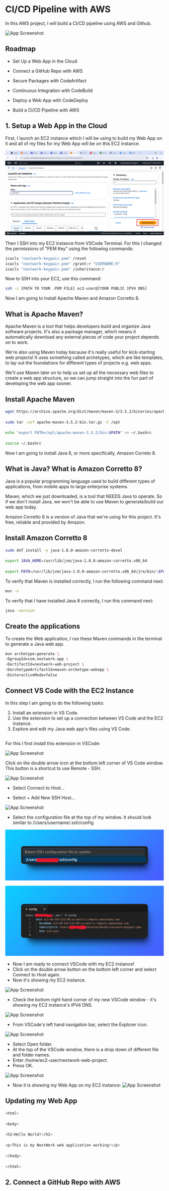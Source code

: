 
# CI/CD Pipeline with AWS

In this AWS project, I will build a CI/CD pipeline using AWS and Github.



![App Screenshot](https://learn.nextwork.org/projects/static/aws-devops-cicd/aws-cicd.png)





## Roadmap

- Set Up a Web App in the Cloud

- Connect a GitHub Repo with AWS

- Secure Packages with CodeArtifact

- Continuous Integration with CodeBuild

- Deploy a Web App with CodeDeploy

- Build a CI/CD Pipeline with AWS


## 1. Setup a Web App in the Cloud

First, I launch an EC2 instance which I will be using to build my Web App on it and all of my files for my Web App will be on this EC2 instance.



![App Screenshot](https://raw.githubusercontent.com/UXHERI/Cloud-Projects/refs/heads/main/CICD-Pipeline-With-AWS/Images/EC2-1.png)

Then I SSH into my EC2 instance from VSCode Terminal. For this I changed the permissions of "PEM Key" using the following commands:




```bash
icacls "nextwork-keypair.pem" /reset
icacls "nextwork-keypair.pem" /grant:r "USERNAME:R"
icacls "nextwork-keypair.pem" /inheritance:r

```

Now to SSH into your EC2, use this command:
```bash
ssh -i [PATH TO YOUR .PEM FILE] ec2-user@[YOUR PUBLIC IPV4 DNS]
```

Now I am going to install Apache Maven and Amazon Corretto 8.


## What is Apache Maven?

Apache Maven is a tool that helps developers build and organize Java software projects. It's also a package manager, which means it automatically download any external pieces of code your project depends on to work.

We're also using Maven today because it's really useful for kick-starting web projects! It uses something called archetypes, which are like templates, to lay out the foundations for different types of projects e.g. web apps.

We'll use Maven later on to help us set up all the necessary web files to create a web app structure, so we can jump straight into the fun part of developing the web app sooner.

## Install Apache Maven

```bash
wget https://archive.apache.org/dist/maven/maven-3/3.5.2/binaries/apache-maven-3.5.2-bin.tar.gz

sudo tar -xzf apache-maven-3.5.2-bin.tar.gz -C /opt

echo "export PATH=/opt/apache-maven-3.5.2/bin:$PATH" >> ~/.bashrc

source ~/.bashrc

```
Now I am going to install Java 8, or more specifically, Amazon Correto 8.

## What is Java? What is Amazon Corretto 8?

Java is a popular programming language used to build different types of applications, from mobile apps to large enterprise systems.

Maven, which we just downloaded, is a tool that NEEDS Java to operate. So if we don't install Java, we won't be able to use Maven to generate/build our web app today.

Amazon Corretto 8 is a version of Java that we're using for this project. It's free, reliable and provided by Amazon.

## Install Amazon Corretto 8
```bash
sudo dnf install -y java-1.8.0-amazon-corretto-devel

export JAVA_HOME=/usr/lib/jvm/java-1.8.0-amazon-corretto.x86_64

export PATH=/usr/lib/jvm/java-1.8.0-amazon-corretto.x86_64/jre/bin/:$PATH
```

To verify that Maven is installed correctly, I run the following command next:
```bash
mvn -v
```

To verify that I have installed Java 8 correctly, I run this command next:
```bash
java -version
```

## Create the applications
To create the Web application, I run these Maven commands in the terminal to generate a Java web app.
```bash
mvn archetype:generate \
-DgroupId=com.nextwork.app \
-DartifactId=nextwork-web-project \
-DarchetypeArtifactId=maven-archetype-webapp \
-DinteractiveMode=false
```

## Connect VS Code with the EC2 Instance
In this step I am going to do the following tasks:

1. Install an extension in VS Code.
2. Use the extension to set up a connection between VS Code and the EC2 instance.
3. Explore and edit my Java web app's files using VS Code.

## 
For this I first install this extension in VSCode:


![App Screenshot](https://learn.nextwork.org/projects/static/aws-devops-vscode/7.2.png)

Click on the double arrow icon at the bottom left corner of VS Code window. This button is a shortcut to use Remote - SSH.

![App Screenshot](https://learn.nextwork.org/projects/static/aws-devops-vscode/7.3.png)

- Select Connect to Host...



- Select + Add New SSH Host...

![App Screenshot](https://learn.nextwork.org/projects/static/aws-devops-vscode/7.4.png)

- Select the configuration file at the top of my window. It should look similar to /Users/username/.ssh/config

![App Screenshot](https://raw.githubusercontent.com/UXHERI/Cloud-Projects/refs/heads/main/CICD-Pipeline-With-AWS/Images/7.5.png)

![App Screenshot](https://raw.githubusercontent.com/UXHERI/Cloud-Projects/refs/heads/main/CICD-Pipeline-With-AWS/Images/7.6.png)

- Now I am ready to connect VSCode with my EC2 instance!
- Click on the double arrow button on the bottom left corner and select Connect to Host again.
- Now it's showing my EC2 instance.

![App Screenshot](https://learn.nextwork.org/projects/static/aws-devops-vscode/7.7.png)

- Check the bottom right hand corner of my new VSCode window - it's showing my EC2 instance's IPV4 DNS.

![App Screenshot](https://learn.nextwork.org/projects/static/aws-devops-vscode/7.9.png)

- From VSCode's left hand navigation bar, select the Explorer icon.

![App Screenshot](https://learn.nextwork.org/projects/static/aws-devops-vscode/7.10.png)

- Select Open folder.
- At the top of the VSCode window, there is a drop down of different file and folder names.
- Enter /home/ec2-user/nextwork-web-project.
- Press OK.

![App Screenshot](https://learn.nextwork.org/projects/static/aws-devops-vscode/7.11.png)

- Now it is showing my Web App on my EC2 instance:
![App Screenshot](https://learn.nextwork.org/projects/static/aws-devops-vscode/7.15.png)

## Updating my Web App

```bash
<html>

<body>

<h2>Hello World!</h2>

<p>This is my NextWork web application working!</p>

</body>

</html>
```

## 2. Connect a GitHub Repo with AWS



